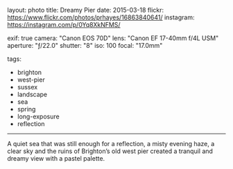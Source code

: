 layout: photo
title: Dreamy Pier
date: 2015-03-18
flickr: https://www.flickr.com/photos/prhayes/16863840641/
instagram: https://instagram.com/p/0Yq8XkNFMS/

exif: true
camera: "Canon EOS 70D"
lens: "Canon EF 17-40mm f/4L USM"
aperture: "ƒ/22.0"
shutter: "8"
iso: 100
focal: "17.0mm"

tags:
  - brighton
  - west-pier
  - sussex
  - landscape
  - sea
  - spring
  - long-exposure
  - reflection
---

A quiet sea that was still enough for a reflection, a misty evening haze, a clear sky and the ruins of Brighton’s old west pier created a tranquil and dreamy view with a pastel palette.
